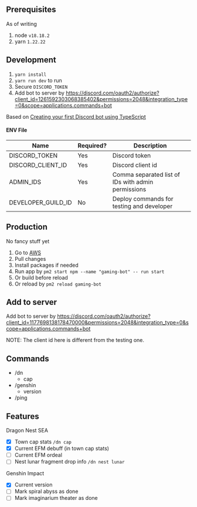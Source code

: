 ## Prerequisites

As of writing

1. node `v18.18.2`
2. yarn `1.22.22`

## Development

1. `yarn install`
2. `yarn run dev` to run
3. Secure `DISCORD_TOKEN`
4. Add bot to server by https://discord.com/oauth2/authorize?client_id=1261592303068385402&permissions=2048&integration_type=0&scope=applications.commands+bot

Based on [Creating your first Discord bot using TypeScript](https://dev.to/fellipeutaka/creating-your-first-discord-bot-using-typescript-1eh6)

#### ENV File

| Name               | Required? | Description                                        |
| ------------------ | --------- | -------------------------------------------------- |
| DISCORD_TOKEN      | Yes       | Discord token                                      |
| DISCORD_CLIENT_ID  | Yes       | Discord client id                                  |
| ADMIN_IDS          | Yes       | Comma separated list of IDs with admin permissions |
| DEVELOPER_GUILD_ID | No        | Deploy commands for testing and developer          |

## Production

No fancy stuff yet

1. Go to [AWS](us-east-2.console.aws.amazon.com)
2. Pull changes
3. Install packages if needed
4. Run app by `pm2 start npm --name "gaming-bot" -- run start`
5. Or build before reload
6. Or reload by `pm2 reload gaming-bot`

## Add to server

Add bot to server by https://discord.com/oauth2/authorize?client_id=1177698138178470000&permissions=2048&integration_type=0&scope=applications.commands+bot

NOTE: The client id here is different from the testing one.

## Commands

- /dn
  - cap
- /genshin
  - version
- /ping

## Features

Dragon Nest SEA

- [x] Town cap stats `/dn cap`
- [x] Current EFM debuff (in town cap stats)
- [ ] Current EFM ordeal
- [ ] Nest lunar fragment drop info `/dn nest lunar`

Genshin Impact

- [x] Current version
- [ ] Mark spiral abyss as done
- [ ] Mark imaginarium theater as done
